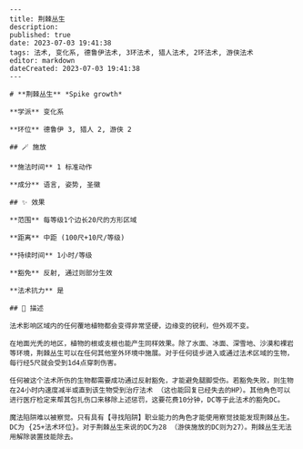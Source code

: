 
    ---
    title: 荆棘丛生
    description: 
    published: true
    date: 2023-07-03 19:41:38
    tags: 法术, 变化系, 德鲁伊法术, 3环法术, 猎人法术, 2环法术, 游侠法术
    editor: markdown
    dateCreated: 2023-07-03 19:41:38
    ---

    # **荆棘丛生** *Spike growth*

    **学派** 变化系 

    **环位** 德鲁伊 3, 猎人 2, 游侠 2

    ## 🪄 施放

    **施法时间** 1 标准动作

    **成分** 语言, 姿势, 圣徽

    ## ✨ 效果  

    **范围** 每等级1个边长20尺的方形区域

    **距离** 中距 (100尺+10尺/等级)  

    **持续时间** 1小时/等级 

    **豁免** 反射, 通过则部分生效

    **法术抗力** 是

    ## 📖 描述

    法术影响区域内的任何覆地植物都会变得非常坚硬，边缘变的锐利，但外观不变。

    在地面光秃的地区，植物的根或支根也能产生同样效果。除了水面、冰面、深雪地、沙漠和裸岩等环境，荆棘丛生可以在任何其他室外环境中施展。对于任何徒步进入或通过法术区域的生物，每行经5尺就会受到1d4点穿刺伤害。

    任何被这个法术所伤的生物都需要成功通过反射豁免，才能避免腿脚受伤。若豁免失败，则生物在24小时内速度减半或直到该生物受到治疗法术 （这也能回复已经失去的HP）。其他角色可以进行医疗检定来帮其包扎伤口来移除上述惩罚，这要花费10分钟，DC等于此法术的豁免DC。

    魔法陷阱难以被察觉。只有具有【寻找陷阱】职业能力的角色才能使用察觉技能发现荆棘丛生。DC为 {25+法术环位}。对于荆棘丛生来说的DC为28 （游侠施放的DC则为27）。荆棘丛生无法用解除装置技能除去。
    